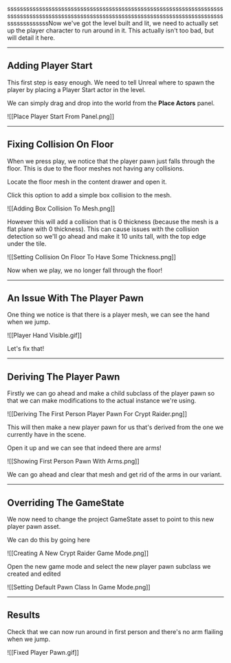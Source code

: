 sssssssssssssssssssssssssssssssssssssssssssssssssssssssssssssssssssssssssssssssssssssssssssssssssssssssssssssssssssssssssssssssssssssssssssssssssssssNow we've got the level built and lit, we need to actually set up the player character to run around in it. This actually isn't too bad, but will detail it here.

---
## Adding Player Start

This first step is easy enough. We need to tell Unreal where to spawn the player by placing a Player Start actor in the level.

We can simply drag and drop into the world from the **Place Actors** panel.

![[Place Player Start From Panel.png]]

---
## Fixing Collision On Floor

When we press play, we notice that the player pawn just falls through the floor. This is due to the floor meshes not having any collisions.

Locate the floor mesh in the content drawer and open it.

Click this option to add a simple box collision to the mesh.

![[Adding Box Collision To Mesh.png]]

However this will add a collision that is 0 thickness (because the mesh is a flat plane with 0 thickness). This can cause issues with the collision detection so we'll go ahead and make it 10 units tall, with the top edge under the tile.

![[Setting Collision On Floor To Have Some Thickness.png]]

Now when we play, we no longer fall through the floor!

---
## An Issue With The Player Pawn

One thing we notice is that there is a player mesh, we can see the hand when we jump.

![[Player Hand Visible.gif]]

Let's fix that!

---
## Deriving The Player Pawn

Firstly we can go ahead and make a child subclass of the player pawn so that we can make modifications to the actual instance we're using.

![[Deriving The First Person Player Pawn For Crypt Raider.png]]

This will then make a new player pawn for us that's derived from the one we currently have in the scene.

Open it up and we can see that indeed there are arms!

![[Showing First Person Pawn With Arms.png]]

We can go ahead and clear that mesh and get rid of the arms in our variant.

---
## Overriding The GameState

We now need to change the project GameState asset to point to this new player pawn asset.

We can do this by going here

![[Creating A New Crypt Raider Game Mode.png]]

Open the new game mode and select the new player pawn subclass we created and edited

![[Setting Default Pawn Class In Game Mode.png]]

---
## Results

Check that we can now run around in first person and there's no arm flailing when we jump.

![[Fixed Player Pawn.gif]]